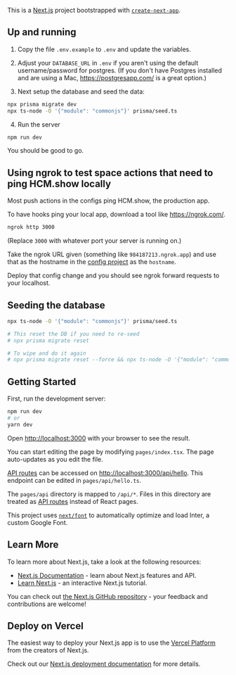 This is a [Next.js](https://nextjs.org/) project bootstrapped with [`create-next-app`](https://github.com/vercel/next.js/tree/canary/packages/create-next-app).

## Up and running

1. Copy the file `.env.example` to `.env` and update the variables.

2. Adjust your `DATABASE_URL` in `.env` if you aren't using the default username/password for postgres. (If you don't have Postgres installed and are using a Mac, https://postgresapp.com/ is a great option.)

3. Next setup the database and seed the data:

```bash
npx prisma migrate dev
npx ts-node -O '{"module": "commonjs"}' prisma/seed.ts
```

4. Run the server

```bash
npm run dev
```

You should be good to go.

## Using ngrok to test space actions that need to ping HCM.show locally

Most push actions in the configs ping HCM.show, the production app.

To have hooks ping your local app, download a tool like https://ngrok.com/.

```bash
ngrok http 3000
```

(Replace `3000` with whatever port your server is running on.)

Take the ngrok URL given (something like `984187213.ngrok.app`) and use that as the hostname in the [config project](https://github.com/FlatFilers/hcm-show-config) as the `hostname`.

Deploy that config change and you should see ngrok forward requests to your localhost.

## Seeding the database

```bash
npx ts-node -O '{"module": "commonjs"}' prisma/seed.ts

# This reset the DB if you need to re-seed
# npx prisma migrate reset

# To wipe and do it again
# npx prisma migrate reset --force && npx ts-node -O '{"module": "commonjs"}' prisma/seed.ts
```

## Getting Started

First, run the development server:

```bash
npm run dev
# or
yarn dev
```

Open [http://localhost:3000](http://localhost:3000) with your browser to see the result.

You can start editing the page by modifying `pages/index.tsx`. The page auto-updates as you edit the file.

[API routes](https://nextjs.org/docs/api-routes/introduction) can be accessed on [http://localhost:3000/api/hello](http://localhost:3000/api/hello). This endpoint can be edited in `pages/api/hello.ts`.

The `pages/api` directory is mapped to `/api/*`. Files in this directory are treated as [API routes](https://nextjs.org/docs/api-routes/introduction) instead of React pages.

This project uses [`next/font`](https://nextjs.org/docs/basic-features/font-optimization) to automatically optimize and load Inter, a custom Google Font.

## Learn More

To learn more about Next.js, take a look at the following resources:

- [Next.js Documentation](https://nextjs.org/docs) - learn about Next.js features and API.
- [Learn Next.js](https://nextjs.org/learn) - an interactive Next.js tutorial.

You can check out [the Next.js GitHub repository](https://github.com/vercel/next.js/) - your feedback and contributions are welcome!

## Deploy on Vercel

The easiest way to deploy your Next.js app is to use the [Vercel Platform](https://vercel.com/new?utm_medium=default-template&filter=next.js&utm_source=create-next-app&utm_campaign=create-next-app-readme) from the creators of Next.js.

Check out our [Next.js deployment documentation](https://nextjs.org/docs/deployment) for more details.

